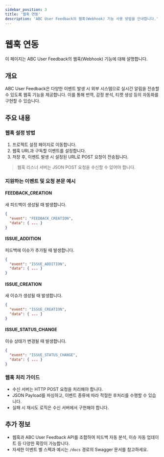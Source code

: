 ```yaml
---
sidebar_position: 3
title: '웹훅 연동'
description: 'ABC User Feedback의 웹훅(Webhook) 기능 사용 방법을 안내합니다.'
---
```


# 웹훅 연동

이 페이지는 ABC User Feedback의 웹훅(Webhook) 기능에 대해 설명합니다.

## 개요

ABC User Feedback은 다양한 이벤트 발생 시 외부 시스템으로 실시간 알림을 전송할 수 있도록 웹훅 기능을 제공합니다. 이를 통해 번역, 감정 분석, 티켓 생성 등의 자동화를 구현할 수 있습니다.

## 주요 내용

### 웹훅 설정 방법

1. 프로젝트 설정 페이지로 이동합니다.
2. 웹훅 URL과 구독할 이벤트를 설정합니다.
3. 저장 후, 이벤트 발생 시 설정된 URL로 POST 요청이 전송됩니다.

> 웹훅 리스너 서버는 JSON POST 요청을 수신할 수 있어야 합니다.

### 지원하는 이벤트 및 요청 본문 예시

#### FEEDBACK_CREATION

새 피드백이 생성될 때 발생합니다.

```json
{
  "event": "FEEDBACK_CREATION",
  "data": { ... }
}
```

#### ISSUE_ADDITION

피드백에 이슈가 추가될 때 발생합니다.

```json
{
  "event": "ISSUE_ADDITION",
  "data": { ... }
}
```

#### ISSUE_CREATION

새 이슈가 생성될 때 발생합니다.

```json
{
  "event": "ISSUE_CREATION",
  "data": { ... }
}
```

#### ISSUE_STATUS_CHANGE

이슈 상태가 변경될 때 발생합니다.

```json
{
  "event": "ISSUE_STATUS_CHANGE",
  "data": { ... }
}
```

### 웹훅 처리 가이드

- 수신 서버는 HTTP POST 요청을 처리해야 합니다.
- JSON Payload를 파싱하고, 이벤트 종류에 따라 적절한 후처리를 수행할 수 있습니다.
- 실패 시 재시도 로직은 수신 서버에서 구현해야 합니다.

## 추가 정보

- 웹훅과 ABC User Feedback API를 조합하여 피드백 자동 분석, 이슈 자동 업데이트 등 다양한 확장이 가능합니다.
- 자세한 이벤트 별 스펙과 예시는 `/docs` 경로의 Swagger 문서를 참고하세요.

